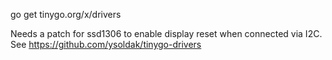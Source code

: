 go get tinygo.org/x/drivers

Needs a patch for ssd1306 to enable display reset when connected via I2C.
See https://github.com/ysoldak/tinygo-drivers